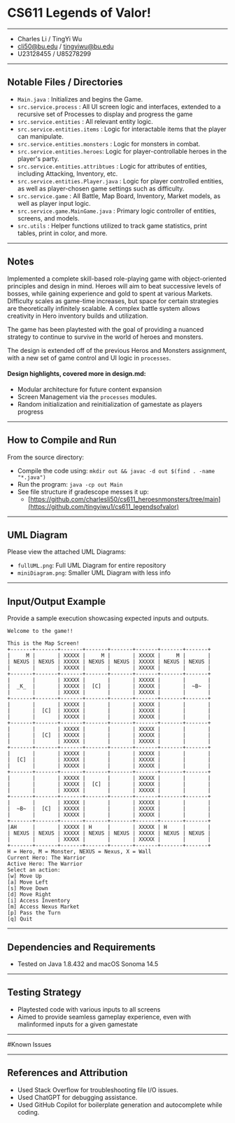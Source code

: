 # CS611 Legends of Valor!

---

- Charles Li / TingYi Wu
- cli50@bu.edu / tingyiwu@bu.edu
- U23128455 / U85278299

---

## Notable Files / Directories

- `Main.java` : Initializes and begins the Game.
- `src.service.process` : All UI screen logic and interfaces, extended to a recursive set of Processes to display and progress the game
- `src.service.entities` : All relevant entity logic.
- `src.service.entities.items` : Logic for interactable items that the player can manipulate.
- `src.service.entities.monsters` : Logic for monsters in combat.
- `src.service.entities.heroes`: Logic for player-controllable heroes in the player's party.
- `src.service.entities.attribtues` : Logic for attributes of entities, including Attacking, Inventory, etc.
- `src.service.entities.Player.java` : Logic for player controlled entities, as well as player-chosen game settings such as difficulty.
- `src.service.game` : All Battle, Map Board, Inventory, Market models, as well as player input logic.
- `src.service.game.MainGame.java` : Primary logic controller of entities, screens, and models.
- `src.utils` : Helper functions utilized to track game statistics, print tables, print in color, and more.

---

## Notes

Implemented a complete skill-based role-playing game with object-oriented principles and design in mind. Heroes will aim to beat successive levels of bosses, while gaining experience and gold to spent at various Markets. Difficulty scales as game-time increases, but space for certain strategies are theoretically infinitely scalable. A complex battle system allows creativity in Hero inventory builds and utilization.

The game has been playtested with the goal of providing a nuanced strategy to continue to survive in the world of heroes and monsters.

The design is extended off of the previous Heros and Monsters assignment, with a new set of game control and UI logic in `processes`.

#### Design highlights, covered more in design.md:

- Modular architecture for future content expansion
- Screen Management via the `processes` modules.
- Random initialization and reinitialization of gamestate as players progress

---

## How to Compile and Run

From the source directory:

- Compile the code using: `mkdir out && javac -d out $(find . -name "*.java") `
- Run the program: `java -cp out Main`
- See file structure if gradescope messes it up:
  - [https://github.com/charlesli50/cs611_heroesnmonsters/tree/main](https://github.com/tingyiwu1/cs611_legendsofvalor)

---

## UML Diagram

Please view the attached UML Diagrams:

- `fullUML.png`: Full UML Diagram for entire repository
- `miniDiagram.png`: Smaller UML Diagram with less info

---

## Input/Output Example

Provide a sample execution showcasing expected inputs and outputs.

```
Welcome to the game!!

This is the Map Screen!
+-------+-------+-------+-------+-------+-------+-------+-------+
|     M |       | XXXXX |     M |       | XXXXX |     M |       |
| NEXUS | NEXUS | XXXXX | NEXUS | NEXUS | XXXXX | NEXUS | NEXUS |
|       |       | XXXXX |       |       | XXXXX |       |       |
+-------+-------+-------+-------+-------+-------+-------+-------+
|       |       | XXXXX |       |       | XXXXX |       |       |
|  _K_  |       | XXXXX |  [C]  |       | XXXXX |       |  ~B~  |
|       |       | XXXXX |       |       | XXXXX |       |       |
+-------+-------+-------+-------+-------+-------+-------+-------+
|       |       | XXXXX |       |       | XXXXX |       |       |
|       |  [C]  | XXXXX |       |       | XXXXX |       |       |
|       |       | XXXXX |       |       | XXXXX |       |       |
+-------+-------+-------+-------+-------+-------+-------+-------+
|       |       | XXXXX |       |       | XXXXX |       |       |
|       |  [C]  | XXXXX |       |       | XXXXX |       |       |
|       |       | XXXXX |       |       | XXXXX |       |       |
+-------+-------+-------+-------+-------+-------+-------+-------+
|       |       | XXXXX |       |       | XXXXX |       |       |
|  [C]  |       | XXXXX |       |       | XXXXX |       |       |
|       |       | XXXXX |       |       | XXXXX |       |       |
+-------+-------+-------+-------+-------+-------+-------+-------+
|       |       | XXXXX |       |       | XXXXX |       |       |
|       |       | XXXXX |  [C]  |       | XXXXX |       |       |
|       |       | XXXXX |       |       | XXXXX |       |       |
+-------+-------+-------+-------+-------+-------+-------+-------+
|       |       | XXXXX |       |       | XXXXX |       |       |
|  ~B~  |  [C]  | XXXXX |       |       | XXXXX |       |       |
|       |       | XXXXX |       |       | XXXXX |       |       |
+-------+-------+-------+-------+-------+-------+-------+-------+
|AH     |       | XXXXX | H     |       | XXXXX | H     |       |
| NEXUS | NEXUS | XXXXX | NEXUS | NEXUS | XXXXX | NEXUS | NEXUS |
|       |       | XXXXX |       |       | XXXXX |       |       |
+-------+-------+-------+-------+-------+-------+-------+-------+
H = Hero, M = Monster, NEXUS = Nexus, X = Wall
Current Hero: The Warrior
Active Hero: The Warrior
Select an action:
[w] Move Up
[a] Move Left
[s] Move Down
[d] Move Right
[i] Access Inventory
[m] Access Nexus Market
[p] Pass the Turn
[q] Quit
```

---

## Dependencies and Requirements

- Tested on Java 1.8.432 and macOS Sonoma 14.5

---

## Testing Strategy

- Playtested code with various inputs to all screens
- Aimed to provide seamless gameplay experience, even with malinformed inputs for a given gamestate

---

#Known Issues

---

## References and Attribution

- Used Stack Overflow for troubleshooting file I/O issues.
- Used ChatGPT for debugging assistance.
- Used GitHub Copilot for boilerplate generation and autocomplete while coding.
